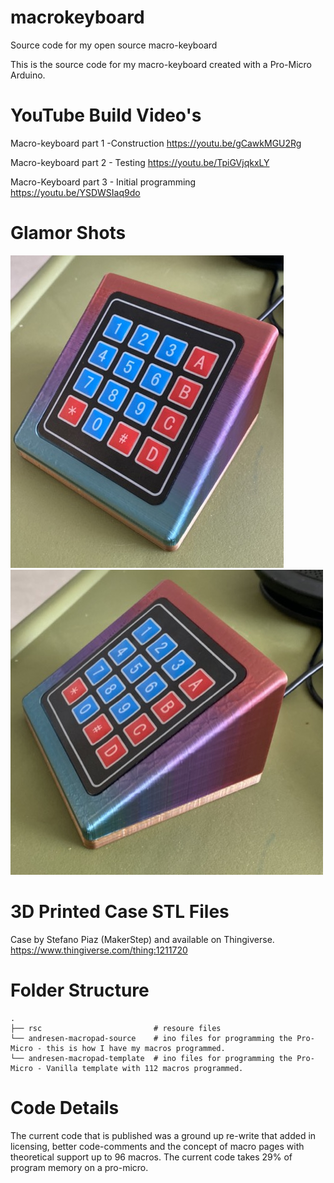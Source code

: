 # macrokeyboard
Source code for my open source macro-keyboard

This is the source code for my macro-keyboard created with a Pro-Micro Arduino. 

# YouTube Build Video's 

Macro-keyboard part 1 -Construction
https://youtu.be/gCawkMGU2Rg

Macro-keyboard part 2 - Testing
https://youtu.be/TpiGVjqkxLY

Macro-Keyboard part 3 - Initial programming
https://youtu.be/YSDWSIaq9do

# Glamor Shots
![Image-1](/rsc/Macro-Keyboard-1-500.JPG)
![Image-2](/rsc/Macro-Keyboard-2-500.JPG)

# 3D Printed Case STL Files
Case by Stefano Piaz (MakerStep) and available on Thingiverse. 
https://www.thingiverse.com/thing:1211720

# Folder Structure

    .
    ├── rsc                         # resoure files
    └── andresen-macropad-source    # ino files for programming the Pro-Micro - this is how I have my macros programmed. 
    └── andresen-macropad-template  # ino files for programming the Pro-Micro - Vanilla template with 112 macros programmed. 
    
    
# Code Details
The current code that is published was a ground up re-write that added in licensing, better code-comments and the concept of macro pages with theoretical support up to 96 macros. The current code takes 29% of program memory on a pro-micro. 
